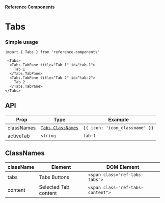 #### Reference Components

# Tabs

### Simple usage

```
import { Tabs } from 'reference-components'

 <Tabs>
  <Tabs.TabPane title="Tab 1" id="tab-1">
    Tab 1
  </Tabs.TabPane>
  <Tabs.TabPane title="Tab 2" id="tab-2">
    Tab 2
  </Tabs.TabPane>
</Tabs>
```

## API

| Prop       | Type                             | Example                        |
| ---------- | -------------------------------- | ------------------------------ |
| classNames | [`Tabs ClassNames`](#classnames) | `{{ icon: 'icon_classname' }}` |
| activeTab  | `string`                         | `tab-1`                        |

## ClassNames

| className | Element              | DOM Element                       |
| --------- | -------------------- | --------------------------------- |
| tabs      | Tabs Buttons         | `<span class="ref-tabs-tabs">`    |
| content   | Selected Tab content | `<span class="ref-tabs-content">` |
